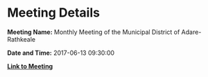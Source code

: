 # Meeting Details

**Meeting Name:** Monthly Meeting of the Municipal District of Adare-Rathkeale

**Date and Time:** 2017-06-13 09:30:00

**[Link to Meeting](https://www.limerick.ie/council/whats-on/monthly-meeting-municipal-district-adare-rathkeale-1)**
